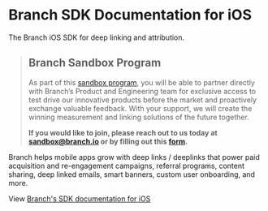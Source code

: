 # Branch SDK Documentation for iOS

The Branch iOS SDK for deep linking and attribution.

> ## Branch Sandbox Program
>
> As part of this [sandbox program](https://help.branch.io/developers-hub/docs/branch-sandbox-program), you will be able to partner directly with Branch’s Product and Engineering team for exclusive access to test drive our innovative products before the market and proactively exchange valuable feedback. With your support, we will create the winning measurement and linking solutions of the future together.
> 
> **If you would like to join, please reach out to us today at [sandbox@branch.io](mailto:sandbox@branch.io "mailto:sandbox@branch.io") or by filling out this [form](https://branch.link/sandbox?~channel=ios-repo).**

Branch helps mobile apps grow with deep links / deeplinks that power paid acquisition and re-engagement campaigns, referral programs, content sharing, deep linked emails, smart banners, custom user onboarding, and more.

View [Branch's SDK documentation for iOS](https://help.branch.io/developers-hub/docs/ios-sdk-overview)
